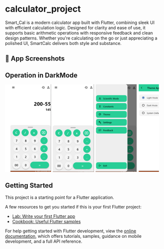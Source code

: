 # calculator_project

Smart_Cal is a modern calculator app built with Flutter, combining sleek UI with efficient calculation logic. Designed for clarity and ease of use, it supports basic arithmetic operations with responsive feedback and clean design patterns. Whether you're calculating on the go or just appreciating a polished UI, SmartCalc delivers both style and substance.

## 📸 App Screenshots


## Operation in DarkMode
![App](https://github.com/Tee-Kay404/Smart_Calculator/blob/52e41c33e6e23adac048ac3acd59f69c14a571ee/calc.png)

## Getting Started

This project is a starting point for a Flutter application.

A few resources to get you started if this is your first Flutter project:

- [Lab: Write your first Flutter app](https://docs.flutter.dev/get-started/codelab)
- [Cookbook: Useful Flutter samples](https://docs.flutter.dev/cookbook)

For help getting started with Flutter development, view the
[online documentation](https://docs.flutter.dev/), which offers tutorials,
samples, guidance on mobile development, and a full API reference.
